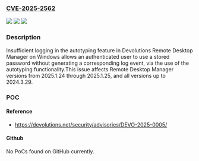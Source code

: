 ### [CVE-2025-2562](https://cve.mitre.org/cgi-bin/cvename.cgi?name=CVE-2025-2562)
![](https://img.shields.io/static/v1?label=Product&message=Remote%20Desktop%20Manager&color=blue)
![](https://img.shields.io/static/v1?label=Version&message=2025.1.24%3C%3D%202025.1.25%20&color=brighgreen)
![](https://img.shields.io/static/v1?label=Vulnerability&message=CWE-778%3A%20Insufficient%20Logging&color=brighgreen)

### Description

Insufficient logging in the autotyping feature in Devolutions Remote Desktop Manager on Windows allows an authenticated user to use a stored password without generating a corresponding log event, via the use of the autotyping functionality.This issue affects Remote Desktop Manager versions from 2025.1.24 through 2025.1.25, and all versions up to 2024.3.29.

### POC

#### Reference
- https://devolutions.net/security/advisories/DEVO-2025-0005/

#### Github
No PoCs found on GitHub currently.

